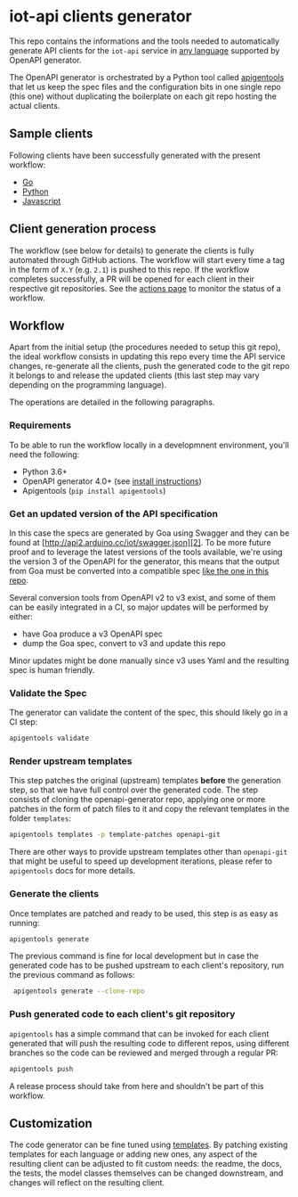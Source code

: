 # iot-api clients generator

This repo contains the informations and the tools needed to automatically
generate API clients for the `iot-api` service in [any language][0] supported by
OpenAPI generator.

The OpenAPI generator is orchestrated by a Python tool called [apigentools][1]
that let us keep the spec files and the configuration bits in one single repo
(this one) without duplicating the boilerplate on each git repo hosting the
actual clients.

## Sample clients

Following clients have been successfully generated with the present workflow:

* [Go](https://github.com/bcmi-labs/iot-api-client-go)
* [Python](https://github.com/bcmi-labs/iot-api-client-py)
* [Javascript](https://github.com/bcmi-labs/iot-api-client-js)

## Client generation process

The workflow (see below for details) to generate the clients is fully automated
through GitHub actions. The workflow will start every time a tag in the form of
`X.Y` (e.g. `2.1`) is pushed to this repo. If the workflow completes successfully,
a PR will be opened for each client in their respective git repositories. See
the [actions page](https://github.com/bcmi-labs/clients-iot-api/actions) to
monitor the status of a workflow.

## Workflow

Apart from the initial setup (the procedures needed to setup this git repo),
the ideal workflow consists in updating this repo every time the API service
changes, re-generate all the clients, push the generated code to the git repo
it belongs to and release the updated clients (this last step may vary
depending on the programming language).

The operations are detailed in the following paragraphs.

### Requirements

To be able to run the workflow locally in a developmnent environment, you'll
need the following:

* Python 3.6+
* OpenAPI generator 4.0+ (see [install instructions](https://openapi-generator.tech/docs/installation))
* Apigentools (`pip install apigentools`)

### Get an updated version of the API specification

In this case the specs are generated by Goa using Swagger and they can be found
at [http://api2.arduino.cc/iot/swagger.json][2]. To be more future proof
and to leverage the latest versions of the tools available, we're using the
version 3 of the OpenAPI for the generator, this means that the output from
Goa must be converted into a compatible spec [like the one in this repo][3].

Several conversion tools from OpenAPI v2 to v3 exist, and some of them can be
easily integrated in a CI, so major updates will be performed by either:

* have Goa produce a v3 OpenAPI spec
* dump the Goa spec, convert to v3 and update this repo

Minor updates might be done manually since v3 uses Yaml and the resulting spec
is human friendly.

### Validate the Spec

The generator can validate the content of the spec, this should likely go in a
CI step:

```sh
apigentools validate
```

### Render upstream templates

This step patches the original (upstream) templates **before** the generation
step, so that we have full control over the generated code. The step consists
of cloning the openapi-generator repo, applying one or more patches in the form
of patch files to it and copy the relevant templates in the folder `templates`:

```sh
apigentools templates -p template-patches openapi-git
```

There are other ways to provide upstream templates other than `openapi-git` that
might be useful to speed up development iterations, please refer to `apigentools`
docs for more details.

### Generate the clients

Once templates are patched and ready to be used, this step is as easy as running:

```sh
apigentools generate
```

The previous command is fine for local development but in case the generated code 
has to be pushed upstream to each client's repository, run the previous command as 
follows:

```sh
 apigentools generate --clone-repo
```

### Push generated code to each client's git repository

`apigentools` has a simple command that can be invoked for each client generated
that will push the resulting code to different repos, using different branches
so the code can be reviewed and merged through a regular PR:

```sh
apigentools push
```

A release process should take from here and shouldn't be part of this workflow.

## Customization

The code generator can be fine tuned using [templates][4]. By patching existing
templates for each language or adding new ones, any aspect of the resulting client
can be adjusted to fit custom needs: the readme, the docs, the tests, the model
classes themselves can be changed downstream, and changes will reflect on the
resulting client.

[0]: https://openapi-generator.tech/docs/generators
[1]: https://github.com/DataDog/apigentools
[2]: http://api2.arduino.cc/iot/swagger.json
[3]: clients-iot-api/spec/v2/swagger.yaml
[4]: https://openapi-generator.tech/docs/templating
